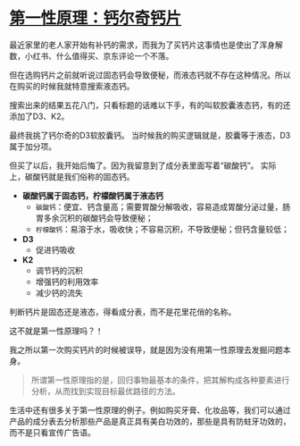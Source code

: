 # [第一性原理：钙尔奇钙片](https://github.com/chinobing/blog/issues/7)

最近家里的老人家开始有补钙的需求，而我为了买钙片这事情也是使出了浑身解数，小红书、什么值得买、京东评论一个不落。

但在选购钙片之前就听说过固态钙会导致便秘，而液态钙就不存在这种情况。所以在购买的时候我就特意搜索液态钙。

搜索出来的结果五花八门，只看标题的话难以下手，有的叫软胶囊液态钙，有的还添加了D3、K2。

最终我挑了钙尔奇的D3软胶囊钙。 当时候我的购买逻辑就是，胶囊等于液态，D3属于加分项。

但买了以后，我开始后悔了。因为我留意到了成分表里面写着“碳酸钙”。 实际上，碳酸钙就是我们俗称的固态钙。

- **碳酸钙属于固态钙，柠檬酸钙属于液态钙**
  - `碳酸钙`：便宜、钙含量高；需要胃酸分解吸收，容易造成胃酸分泌过量，肠胃多余沉积的碳酸钙会导致便秘；
  - `柠檬酸钙`：易溶于水，吸收快；不容易沉积，不导致便秘；但钙含量较低；
- **D3**
  - 促进钙吸收
- **K2**
  - 调节钙的沉积
  - 增强钙的利用效率
  - 减少钙的流失

判断钙片是固态还是液态，得看成分表，而不是花里花俏的名称。 

这不就是第一性原理吗？！

我之所以第一次购买钙片的时候被误导，就是因为没有用第一性原理去发掘问题本身。

> 所谓第一性原理指的是，回归事物最基本的条件，把其解构成各种要素进行分析，从而找到实现目标最优路径的方法。

生活中还有很多关于第一性原理的例子。例如购买牙膏、化妆品等，我们可以通过产品的成分表去分析那些产品是真正具有美白功效的，那些是具有防蛀牙功效的，而不是只看宣传广告语。
